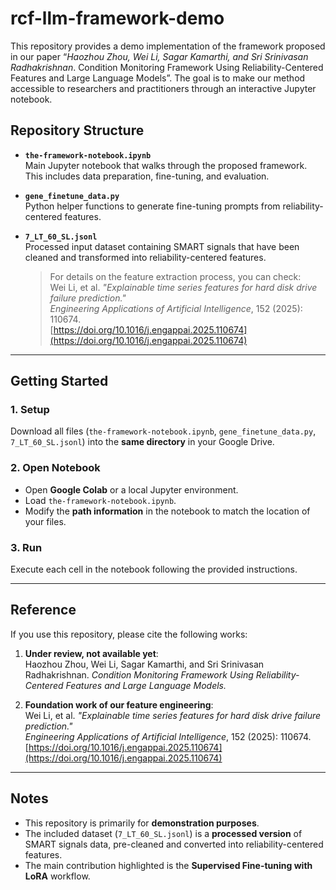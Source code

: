 # rcf-llm-framework-demo
This repository provides a demo implementation of the framework proposed in our paper “*Haozhou Zhou, Wei Li, Sagar Kamarthi, and Sri Srinivasan Radhakrishnan*. Condition Monitoring Framework Using Reliability-Centered Features and Large Language Models”. The goal is to make our method accessible to researchers and practitioners through an interactive Jupyter notebook.



## Repository Structure

- **`the-framework-notebook.ipynb`**  
  Main Jupyter notebook that walks through the proposed framework. This includes data preparation, fine-tuning, and evaluation.  

- **`gene_finetune_data.py`**  
  Python helper functions to generate fine-tuning prompts from reliability-centered features.  

- **`7_LT_60_SL.jsonl`**  
  Processed input dataset containing SMART signals that have been cleaned and transformed into reliability-centered features.  
  > For details on the feature extraction process, you can check:  
  > Wei Li, et al. *"Explainable time series features for hard disk drive failure prediction."*  
  > *Engineering Applications of Artificial Intelligence*, 152 (2025): 110674.  
  > [https://doi.org/10.1016/j.engappai.2025.110674](https://doi.org/10.1016/j.engappai.2025.110674)  

---

## Getting Started

### 1. Setup
Download all files (`the-framework-notebook.ipynb`, `gene_finetune_data.py`, `7_LT_60_SL.jsonl`) into the **same directory** in your Google Drive.  

### 2. Open Notebook
- Open **Google Colab** or a local Jupyter environment.  
- Load `the-framework-notebook.ipynb`.  
- Modify the **path information** in the notebook to match the location of your files.  

### 3. Run
Execute each cell in the notebook following the provided instructions.  

---

## Reference

If you use this repository, please cite the following works:  

1. **Under review, not available yet**:  
   Haozhou Zhou, Wei Li, Sagar Kamarthi, and Sri Srinivasan Radhakrishnan. *Condition Monitoring Framework Using Reliability-Centered Features and Large Language Models.*

2. **Foundation work of our feature engineering**:  
   Wei Li, et al. *"Explainable time series features for hard disk drive failure prediction."*  
   *Engineering Applications of Artificial Intelligence*, 152 (2025): 110674.  
   [https://doi.org/10.1016/j.engappai.2025.110674](https://doi.org/10.1016/j.engappai.2025.110674)  

---

## Notes
- This repository is primarily for **demonstration purposes**.  
- The included dataset (`7_LT_60_SL.jsonl`) is a **processed version** of SMART signals data, pre-cleaned and converted into reliability-centered features.  
- The main contribution highlighted is the **Supervised Fine-tuning with LoRA** workflow.
